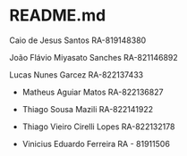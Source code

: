 # README.md

Caio de Jesus Santos RA-819148380

João Flávio Miyasato Sanches RA-821146892 

Lucas Nunes Garcez RA-822137433

- Matheus Aguiar Matos RA-822136827

- Thiago Sousa Mazili RA-822141922

- Thiago Vieiro Cirelli Lopes RA-822132178

- Vinicius Eduardo Ferreira RA - 81911506



